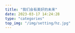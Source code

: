 ```yaml
---
title: "我们会有美好的未来"
date: 2023-03-17 14:24:28
type: "categories"
top_img: "/img/setting/hz.jpg"
---
```

